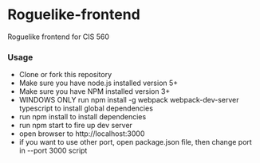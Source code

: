 # Roguelike-frontend
Roguelike frontend for CIS 560

### Usage ###

* Clone or fork this repository
* Make sure you have node.js installed version 5+
* Make sure you have NPM installed version 3+
* WINDOWS ONLY run npm install -g webpack webpack-dev-server typescript to install global dependencies
* run npm install to install dependencies
* run npm start to fire up dev server
* open browser to http://localhost:3000
* if you want to use other port, open package.json file, then change port in --port 3000 script
